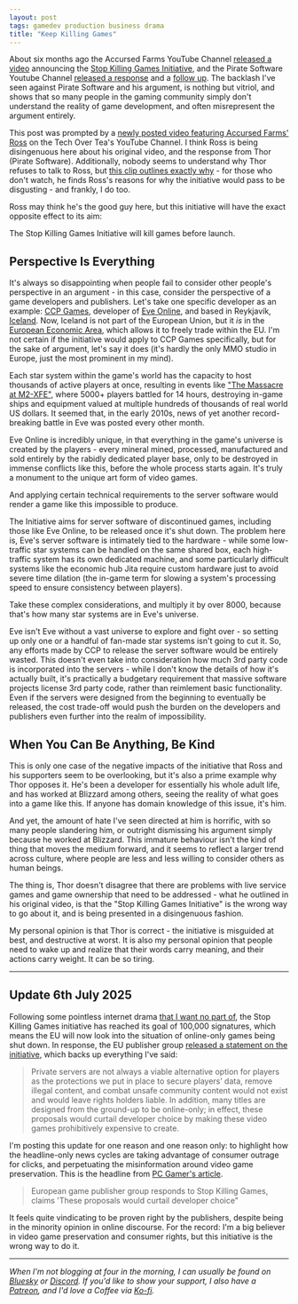 ```yaml
---
layout: post
tags: gamedev production business drama
title: "Keep Killing Games"
---
```


About six months ago the Accursed Farms YouTube Channel [released a video](https://www.youtube.com/watch?v=mkMe9MxxZiI) announcing the [Stop Killing Games Initiative](https://www.stopkillinggames.com/), and the Pirate Software Youtube Channel [released a response](https://www.youtube.com/watch?v=ioqSvLqB46Y) and a [follow up](https://www.youtube.com/watch?v=x3jMKeg9S-s). The backlash I've seen against Pirate Software and his argument, is nothing but vitriol, and shows that so many people in the gaming community simply don't understand the reality of game development, and often misrepresent the argument entirely.

<!--more-->

This post was prompted by a [newly posted video featuring Accursed Farms' Ross](https://www.youtube.com/watch?v=OvJ8uIAyl_c) on the Tech Over Tea's YouTube Channel. I think Ross is being disingenuous here about his original video, and the response from Thor (Pirate Software). Additionally, nobody seems to understand why Thor refuses to talk to Ross, but [this clip outlines exactly why](https://www.youtube.com/watch?v=0A1CCc_DClY) - for those who don't watch, he finds Ross's reasons for why the initiative would pass to be disgusting - and frankly, I do too.

Ross may think he's the good guy here, but this initiative will have the exact opposite effect to its aim: 

The Stop Killing Games Initiative will kill games before launch.

## Perspective Is Everything

It's always so disappointing when people fail to consider other people's perspective in an argument - in this case, consider the perspective of a game developers and publishers. Let's take one specific developer as an example: [CCP Games](https://en.wikipedia.org/wiki/CCP_Games), developer of [Eve Online](https://en.wikipedia.org/wiki/Eve_Online), and based in Reykjavík, [Iceland](https://en.wikipedia.org/wiki/Iceland). Now, Iceland is not part of the European Union, but it *is* in the [European Economic Area](https://en.wikipedia.org/wiki/European_Economic_Area), which allows it to freely trade within the EU. I'm not certain if the initiative would apply to CCP Games specifically, but for the sake of argument, let's say it does (it's hardly the only MMO studio in Europe, just the most prominent in my mind).

Each star system within the game's world has the capacity to host thousands of active players at once, resulting in events like ["The Massacre at M2-XFE"](https://www.ign.com/articles/eve-online-breaks-its-own-guinness-world-record-for-the-costliest-video-game-battle-in-history), where 5000+ players battled for 14 hours, destroying in-game ships and equipment valued at multiple hundreds of thousands of real world US dollars. It seemed that, in the early 2010s, news of yet another record-breaking battle in Eve was posted every other month.

Eve Online is incredibly unique, in that everything in the game's universe is created by the players - every mineral mined, processed, manufactured and sold entirely by the rabidly dedicated player base, only to be destroyed in immense conflicts like this, before the whole process starts again. It's truly a monument to the unique art form of video games.

And applying certain technical requirements to the server software would render a game like this impossible to produce.

The Initiative aims for server software of discontinued games, including those like Eve Online, to be released once it's shut down. The problem here is, Eve's server software is intimately tied to the hardware - while some low-traffic star systems can be handled on the same shared box, each high-traffic system has its own dedicated machine, and some particularly difficult systems like the economic hub Jita require custom hardware just to avoid severe time dilation (the in-game term for slowing a system's processing speed to ensure consistency between players).

Take these complex considerations, and multiply it by over 8000, because that's how many star systems are in Eve's universe.

Eve isn't Eve without a vast universe to explore and fight over - so setting up only one or a handful of fan-made star systems isn't going to cut it. So, any efforts made by CCP to release the server software would be entirely wasted. This doesn't even take into consideration how much 3rd party code is incorporated into the servers - while I don't know the details of how it's actually built, it's practically a budgetary requirement that massive software projects license 3rd party code, rather than reimlement basic functionality. Even if the servers were designed from the beginning to eventually be released, the cost trade-off would push the burden on the developers and publishers even further into the realm of impossibility.

## When You Can Be Anything, Be Kind

This is only one case of the negative impacts of the initiative that Ross and his supporters seem to be overlooking, but it's also a prime example why Thor opposes it. He's been a developer for essentially his whole adult life, and has worked at Blizzard among others, seeing the reality of what goes into a game like this. If anyone has domain knowledge of this issue, it's him.

And yet, the amount of hate I've seen directed at him is horrific, with so many people slandering him, or outright dismissing his argument simply because he worked at Blizzard. This immature behaviour isn't the kind of thing that moves the medium forward, and it seems to reflect a larger trend across culture, where people are less and less willing to consider others as human beings.

The thing is, Thor doesn't disagree that there are problems with live service games and game ownership that need to be addressed - what he outlined in his original video, is that the "Stop Killing Games Initiative" is the wrong way to go about it, and is being presented in a disingenuous fashion.

My personal opinion is that Thor is correct - the initiative is misguided at best, and destructive at worst. It is also my personal opinion that people need to wake up and realize that their words carry meaning, and their actions carry weight. It can be so tiring.

---

## Update 6th July 2025

Following some pointless internet drama [that I want no part of](https://krgamestudios.com/posts/2025-07-04-pirates-vs-aliens-drama-warfare), the Stop Killing Games initiative has reached its goal of 100,000 signatures, which means the EU will now look into the situation of online-only games being shut down. In response, the EU publisher group [released a statement on the initiative](https://www.videogameseurope.eu/news/statement-on-stop-killing-games/), which backs up everything I've said:

> Private servers are not always a viable alternative option for players as the protections we put in place to secure players’ data, remove illegal content, and combat unsafe community content would not exist and would leave rights holders liable. In addition, many titles are designed from the ground-up to be online-only; in effect, these proposals would curtail developer choice by making these video games prohibitively expensive to create.

I'm posting this update for one reason and one reason only: to highlight how the headline-only news cycles are taking advantage of consumer outrage for clicks, and perpetuating the misinformation around video game preservation. This is the headline from [PC Gamer's article](https://www.pcgamer.com/gaming-industry/european-game-publisher-group-responds-to-stop-killing-games-claims-these-proposals-would-curtail-developer-choice/).

> European game publisher group responds to Stop Killing Games, claims 'These proposals would curtail developer choice"

It feels quite vindicating to be proven right by the publishers, despite being in the minority opinion in online discourse. For the record: I'm a big believer in video game preservation and consumer rights, but this initiative is the wrong way to do it.

---

*When I'm not blogging at four in the morning, I can usually be found on [Bluesky](https://bsky.app/profile/krgamestudios.bsky.social) or [Discord](https://discord.gg/5KwPFdTBZp). If you'd like to show your support, I also have a [Patreon](https://www.patreon.com/c/krgamestudios), and I'd love a Coffee via [Ko-fi](https://ko-fi.com/krgamestudios).*
